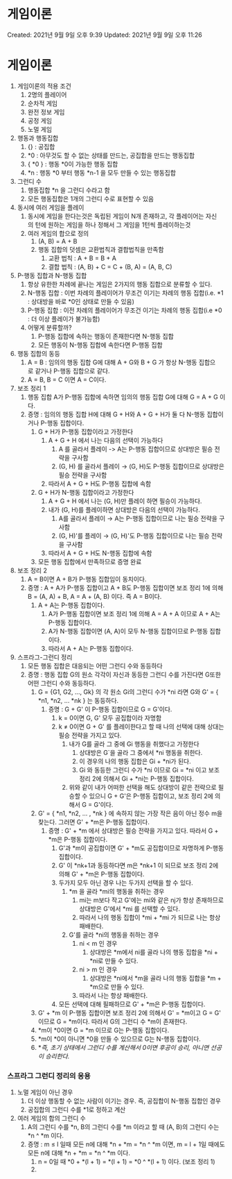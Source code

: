 # 게임이론

Created: 2021년 9월 9일 오후 9:39
Updated: 2021년 9월 9일 오후 11:26

# **게임이론**

1. 게임이론의 적용 조건
    1. 2명의 플레이어
    2. 순차적 게임
    3. 완전 정보 게임
    4. 공정 게임
    5. 노멀 게임
2. 행동과 행동집합
    1. {} : 공집합
    2. *0 : 아무것도 할 수 없는 상태를 만드는, 공집합을 만드는 행동집합
    3. { *0 } : 행동 *0이 가능한 행동 집합
    4. *n : 행동 *0 부터 행동 *n-1 을 모두 만들 수 있는 행동집합
3. 그런디 수
    1. 행동집합 *n 을 그런디 수라고 함
    2. 모든 행동집합은 1개의 그런디 수로 표현할 수 있음
4. 동시에 여러 게임을 플레이
    1. 동시에 게임을 한다는것은 독립된 게임이 N개 존재하고, 각 플레이어는 자신의 턴에 원하는 게임을 하나 정해서 그 게임을 1턴씩 플레이하는것
    2. 여러 게임의 합으로 정의
        1. (A, B) = A + B
        2. 행동 집합의 덧셈은 교환법칙과 결합법칙을 만족함
            1. 교환 법칙 : A + B = B + A
            2. 결합 법칙 : (A, B) + C = C + (B, A) = (A, B, C)
5. P-행동 집합과 N-행동 집합
    1. 항상 유한한 차례에 끝나는 게임은 2가지의 행동 집합으로 분류할 수 있다.
    2. N-행동 집합 : 이번 차례의 플레이어가 무조건 이기는 차례의 행동 집합(i.e. *1 : 상대방을 바로 *0인 상태로 만들 수 있음)
    3. P-행동 집합 : 이전 차례의 플레이어가 무조건 이기는 차례의 행동 집합(i.e *0 : 더 이상 플레이가 불가능함)
    4. 어떻게 분류할까?
        1. P-행동 집합에 속하는 행동이 존재한다면 N-행동 집합
        2. 모든 행동이 N-행동 집합에 속한다면 P-행동 집합
6. 행동 집합의 동등
    1. A = B : 임의의 행동 집합 G에 대해 A + G와 B + G 가 항상 N-행동 집합으로 같거나 P-행동 집합으로 같다.
    2. A = B, B = C 이면 A = C이다.
7. 보조 정리 1
    1. 행동 집합 A가 P-행동 집합에 속하면 임의의 행동 집합 G에 대해 G = A + G 이다.
    2. 증명 : 임의의 행동 집합 H에 대해 G + H와 A + G + H가 둘 다 N-행동 집합이거나 P-행동 집합이다.
        1. G + H가 P-행동 집합이라고 가정한다
            1. A + G + H 에서 나는 다음의 선택이 가능하다
                1. A 를 골라서 플레이 -> A는 P-행동 집합이므로 상대방은 필승 전략을 구사함
                2. (G, H) 를 골라서 플레이 → (G, H)도 P-행동 집합이므로 상대방은 필승 전략을 구사함
            2. 따라서 A + G + H도 P-행동 집합에 속함
        2. G + H가 N-행동 집합이라고 가정한다
            1. A + G + H 에서 나는 (G, H)만 플레이 하면 필승이 가능하다.
            2. 내가 (G, H)를 플레이하면 상대방은 다음의 선택이 가능하다. 
                1. A를 골라서 플레이 → A는 P-행동 집합이므로 나는 필승 전략을 구사함
                2. (G, H)'를 플레이 → (G, H)'도 P-행동 집합이므로 나는 필승 전략을 구사함
            3. 따라서 A + G + H도 N-행동 집합에 속함
        3. 모든 행동 집합에서 만족하므로 증명 완료
8. 보조 정리 2
    1. A = B이면 A + B가 P-행동 집합임이 동치이다.
    2. 증명 : A + A가 P-행동 집합이고 A + B도 P-행동 집합이면 보조 정리 1에 의해  B = (A, A) + B, A = A + (A, B) 이다. 즉 A = B이다.
        1. A + A는 P-행동 집합이다.
            1. A가 P-행동 집합이면 보조 정리 1에 의해 A = A + A 이므로 A + A는 P-행동 집합이다.
            2. A가 N-행동 집합이면 (A, A)이 모두 N-행동 집합이므로 P-행동 집합이다.
            3. 따라서 A + A는 P-행동 집합이다.
9. 스프라그-그런디 정리
    1. 모든 행동 집합은 대응되는 어떤 그런디 수와 동등하다
    2. 증명 : 행동 집합 G의 원소 각각이 자신과 동등한 그런디 수를 가진다면 G또한 어떤 그런디 수와 동등하다.
        1. G = {G1, G2, ..., Gk} 의 각 원소 Gi의 그런디 수가 *ni 라면 G와 G' = { *n1, *n2, ... *nk } 는 동등하다.
            1. 증명 : G + G' 이 P-행동 집합이므로 G = G'이다.
                1. k = 0이면 G, G' 모두 공집합이라 자명함
                2. k ≠ 0이면 G + G' 를 플레이한다고 할 때 나의 선택에 대해 상대는 필승 전략을 가지고 있다.
                    1. 내가 G를 골라 그 중에 Gi 행동을 취했다고 가정한다
                        1. 상대방은 G`을 골라 그 중에서 *ni 행동을 취한다.
                        2. 이 경우의 나의 행동 집합은 Gi + *ni가 된다.
                        3. Gi 와 동등한 그런디 수가 *ni 이므로 Gi = *ni 이고 보조 정리 2에 의해서 Gi + *ni는 P-행동 집합이다.
                    2. 위와 같이 내가 어떠한 선택을 해도 상대방이 같은 전략으로 필승할 수 있으니 G + G'은 P-행동 집합이고, 보조 정리 2에 의해서 G = G'이다.
        2. G' = { *n1, *n2, ... , *nk } 에 속하지 않는 가장 작은 음이 아닌 정수 m을 찾는다. 그러면 G' + *m은 P-행동 집합이다.
            1. 증명 : G' + *m 에서 상대방은 필승 전략을 가지고 있다. 따라서 G + *m은 P-행동 집합이다.
                1. G'과 *m이 공집합이면 G' + *m도 공집합이므로 자명하게 P-행동 집합이다.
                2. G' 이 *nk+1과 동등하다면 m은 *nk+1 이 되므로 보조 정리 2에 의해 G' + *m은 P-행동 집합이다. 
                3. 두가지 모두 아닌 경우 나는 두가지 선택을 할 수 있다.
                    1. *m 을 골라 *mi의 행동을 취하는 경우
                        1. mi는 m보다 작고 G'에는 mi와 같은 nj가 항상 존재하므로 상대방은 G'에서 *mi 를 선택할 수 있다.
                        2. 따라서 나의 행동 집합이 *mi + *mi 가 되므로 나는 항상 패배한다. 
                    2. G'를 골라 *ni의 행동을 취하는 경우
                        1. ni < m 인 경우
                            1. 상대방은 *m에서 ni를 골라 나의 행동 집합을 *ni + *ni로 만들 수 있다.
                        2. ni > m 인 경우
                            1. 상대방은 *ni에서 *m을 골라 나의 행동 집합을 *m + *m으로 만들 수 있다.
                        3. 따라서 나는 항상 패배한다.
                4. 모든 선택에 대해 필패하므로 G' + *m은 P-행동 집합이다.
        3. G' + *m 이 P-행동 집합이면 보조 정리 2에 의해서 G' = *m이고 G = G' 이므로 G = *m이다. 따라서 G의 그런디 수 *m이 존재한다.
        4. *m이 *0이면 G = *m 이므로 G는 P-행동 집합이다.
        5. *m이 *0이 아니면 *0을 만들 수 있으므로 G는 N-행동 집합이다.
        6. **즉, 초기 상태에서 그런디 수를 계산해서 *0이면 후공이 승리, 아니면 선공이 승리한다.**

### 스프라그 그런디 정리의 응용

1. 노멀 게임이 아닌 경우
    1. 더 이상 행동할 수 없는 사람이 이기는 경우. 즉, 공집합이 N-행동 집합인 경우
    2. 공집합의 그런디 수를 *1로 정하고 계산
2. 여러 게임의 합의 그런디 수
    1. A의 그런디 수를 *n, B의 그런디 수를 *m 이라고 할 때 (A, B)의 그런디 수는 *n ^ *m 이다.
    2. 증명 : m ≤ l 일때 모든 n에 대해 *n + *m = *n ^ *m 이면, m = l + 1일 때에도 모든 n에 대해 *n + *m = *n ^ *m 이다.
        1. n = 0일 때 *0 + *(l + 1) = *(l + 1) = *0 ^ *(l + 1) 이다. (보조 정리 1)
        2.
